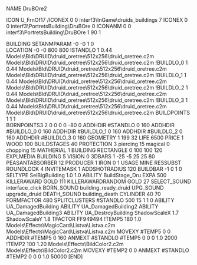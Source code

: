 NAME DruBOre2

ICON U_FrnOf17
/ICONEX 0 0 interf3\InGame\druids_buildings 7
ICONEX 0 0 interf3\PortretsBuilding\DruBOre 0
ICONANM 0 0 interf3\PortretsBuilding\DruBOre 1 90 1

BUILDING
SETANMPARAM -0 -0 1 0              
LOCATION -0 -0 800 800
!STANDLO      1 0.44 Models\Bld\DRUID\druid_oretree\512x256\druid_oretree.c2m Models\Bld\DRUID\druid_oretree\512x256\druid_oretree.c2m
!BUILDLO_0    1 0.44 Models\Bld\DRUID\druid_oretree\512x256\druid_oretree.c2m Models\Bld\DRUID\druid_oretree\512x256\druid_oretree.c2m
!BUILDLO_1    1 0.44 Models\Bld\DRUID\druid_oretree\512x256\druid_oretree.c2m Models\Bld\DRUID\druid_oretree\512x256\druid_oretree.c2m
!BUILDLO_2    1 0.44 Models\Bld\DRUID\druid_oretree\512x256\druid_oretree.c2m Models\Bld\DRUID\druid_oretree\512x256\druid_oretree.c2m
!BUILDLO_3    1 0.44 Models\Bld\DRUID\druid_oretree\512x256\druid_oretree.c2m Models\Bld\DRUID\druid_oretree\512x256\druid_oretree.c2m
BUILDPOINTS 1 1 1                            
BORNPOINTS3 2 0 0 0 0 -80 0 
ADDHDIR #STANDLO 0 160
ADDHDIR #BUILDLO_0 0 160
ADDHDIR #BUILDLO_1 0 160
ADDHDIR #BUILDLO_2 0 160
ADDHDIR #BUILDLO_3 0 160
GEOMETRY 1 199 32
LIFE     6500
PRICE 1 WOOD 100
BUILDSTAGES 40
PROTECTION 3 piercing 15 magical 0 chopping 15
MATHERIAL 1 BUILDING
RECTANGLE    0 100 100 120
EXPLMEDIA BUILDING 5
VISION 0
3DBARS 1 -25 -5 25 25 80
PEASANTABSORBER 12
PRODUCER        1 IRON 0 1
USAGE MINE
RESSUBST
ROUNDLOCK 4
INVITEMASK 1
ADDSHOTRADIUS 120
BUILDBAR -1 0 1 0
SELTYPE SelBigBuilding 1.0 1.0
ABILITY BuildStage_Dru
EXPA 500
KILLERAWARD             GOLD 111
KILLERAWARDRANDOM       GOLD 27
SELECT_SOUND interface_click
BORN_SOUND building_ready_druid
UPG_SOUND upgrade_druid
DEATH_SOUND building_death
CYLINDER 40 70
FORMFACTOR 480
SPLITCLUSTERS #STANDLO 500 15 1 1 0
ABILITY UA_DamagedBuilding
ABILITY UA_DamagedBuilding2
ABILITY UA_DamagedBuilding3
ABILITY UA_DestroyBuilding
ShadowScaleX 1.7
ShadowScaleY 1.8
TFACTOR FF949494
!TEMP5 180 1.0 Models\Effects\MagicCard\Listva\Listva.c2m Models\Effects\MagicCard\Listva\Listva.c2m
MOVEXY  #TEMP5 0 0
ADDHDIR #TEMP5 0 160
ANMEXT #STANDLO #TEMP5 0 0 0 1.0 2000
!TEMP2 100 1.20 Models\Effects\BildColor2.c2m Models\Effects\BildColor2.c2m
MOVEXY  #TEMP2 0 0
ANMEXT #STANDLO #TEMP2 0 0 0 1.0 50000
[END]
